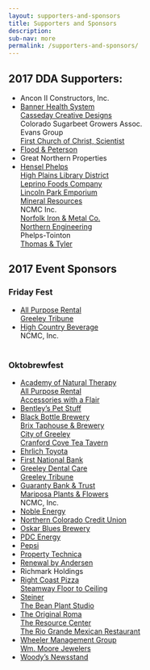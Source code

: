 ```yaml
---
layout: supporters-and-sponsors
title: Supporters and Sponsors
description:
sub-nav: more
permalink: /supporters-and-sponsors/
---
```



## 2017 DDA Supporters:

* Ancon II Constructors, Inc.
* [Banner Health System](https://www.bannerhealth.com/)<br>[Casseday Creative Designs](http://www.casseday.net/)<br>Colorado Sugarbeet Growers Assoc.<br>Evans Group<br>[First Church of Christ, Scientist](http://christiansciencecolorado.org/churches/first-church-of-christ-scientist-greeley/)
* [Flood & Peterson](http://floodpeterson.com/)
* Great Northern Properties
* [Hensel Phelps](http://www.henselphelps.com/)<br>[High Plains Library District](http://www.mylibrary.us/)<br>[Leprino Foods Company](http://www.leprinofoods.com/)<br>[Lincoln Park Emporium](http://www.lincolnparkemporium.com/home.php)<br>[Mineral Resources](http://mineralresourcesinc.com/)<br>NCMC Inc.<br>[Norfolk Iron & Metal Co.](http://www.norfolkiron.com/)<br>[Northern Engineering](http://northernengineering.com/)<br>Phelps-Tointon<br>[Thomas & Tyler](http://www.thomasandtyler.com/)

## 2017 Event Sponsors

### Friday Fest

* [All Purpose Rental](http://www.allpurposerental.com/)<br>[Greeley Tribune](http://www.greeleytribune.com/)
* [High Country Beverage](http://highcountrybeverage.com/agegate/)<br>NCMC, Inc.<br>&nbsp;

### Oktobrewfest

* [Academy of Natural Therapy](http://www.natural-therapy.com/)<br>[All Purpose Rental](http://www.allpurposerental.com/)<br>[Accessories with a Flair](http://accessoriesfashionsandhair.com/)
* [Bentley’s Pet Stuff](https://www.petstuff.com/)
* [Black Bottle Brewery](https://blackbottlebrewery.com/)<br>[Brix Taphouse & Brewery](http://www.brixtaphouseandbrewery.com/)<br>[City of Greeley](http://greeleygov.com/)<br>[Cranford Cove Tea Tavern](http://www.cranfordcove.com/)
* [Ehrlich Toyota](https://www.ehrlichtoyota.com/)
* [First National Bank](https://www.1stnationalbank.com/site/personal/)
* [Greeley Dental Care](http://www.greeleydentalcare.com/)<br>[Greeley Tribune](http://www.greeleytribune.com/)
* [Guaranty Bank & Trust](https://www.guarantybankco.com/)<br>[Mariposa Plants & Flowers](http://www.mariposaflowers.com/)<br>NCMC, Inc.
* [Noble Energy](https://www.nblenergy.com/)
* [Northern Colorado Credit Union](https://nococu.org/)
* [Oskar Blues Brewery](https://www.oskarblues.com/)
* [PDC Energy](http://www.pdce.com/)
* [Pepsi](https://www.pepsi.com/en-us/)
* [Property Technica](http://www.propertytechnica.com/)
* [Renewal by Andersen](https://www.renewalbyandersen.com/)
* Richmark Holdings
* [Right Coast Pizza](http://www.rightcoastpizza.com/)<br>[Steamway Floor to Ceiling](http://www.steamwayftc.com/)
* [Steiner](http://www.steiner-optics.com/)<br>[The Bean Plant Studio](https://www.facebook.com/TheBeanPlantStudio/)
* [The Original Roma](http://romagreeley.com/)<br>[The Resource Center](http://tests4greeley.com/)<br>[The Rio Grande Mexican Restaurant](https://www.riograndemexican.com/)
* [Wheeler Management Group](http://www.wheelermgt.com/)<br>[Wm. Moore Jewelers](http://www.wmmoorejewelers.com/)
* [Woody’s Newsstand](https://www.facebook.com/woodysbookstore/)